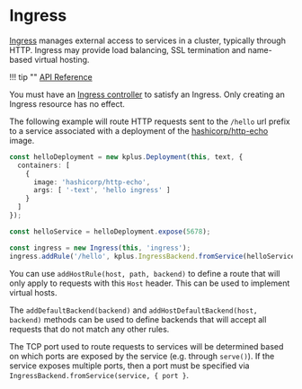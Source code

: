 # Ingress

[Ingress] manages external access to services in a cluster, typically through
HTTP. Ingress may provide load balancing, SSL termination and name-based virtual
hosting.

!!! tip ""
    [API Reference](../reference/cdk8s-plus.md#cdk8s-plus-ingress)

You must have an [Ingress controller] to satisfy an Ingress. Only creating an
Ingress resource has no effect.

[Ingress]: https://kubernetes.io/docs/concepts/services-networking/ingress/
[Ingress controller]: https://kubernetes.io/docs/concepts/services-networking/ingress-controllers

The following example will route HTTP requests sent to the `/hello` url prefix
to a service associated with a deployment of the
[hashicorp/http-echo](https://github.com/hashicorp/http-echo) image.

```ts
const helloDeployment = new kplus.Deployment(this, text, {
  containers: [
    {
      image: 'hashicorp/http-echo',
      args: [ '-text', 'hello ingress' ]
    }
  ]
});

const helloService = helloDeployment.expose(5678);

const ingress = new Ingress(this, 'ingress');
ingress.addRule('/hello', kplus.IngressBackend.fromService(helloService));
```

You can use `addHostRule(host, path, backend)` to define a route that will only
apply to requests with this `Host` header. This can be used to implement virtual
hosts.

The `addDefaultBackend(backend)` and `addHostDefaultBackend(host, backend)`
methods can be used to define backends that will accept all requests that do not
match any other rules.

The TCP port used to route requests to services will be determined based on
which ports are exposed by the service (e.g. through `serve()`). If the service
exposes multiple ports, then a port must be specified via
`IngressBackend.fromService(service, { port }`.
